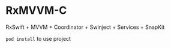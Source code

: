 # RxMVVM-C
RxSwift + MVVM + Coordinator + Swinject + Services + SnapKit 

```pod install``` to use project
